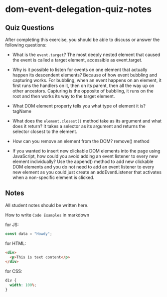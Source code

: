 # dom-event-delegation-quiz-notes

## Quiz Questions

After completing this exercise, you should be able to discuss or answer the following questions:

- What is the `event.target`?
The most deeply nested element that caused the event is called a target element, accessible as event.target.

- Why is it possible to listen for events on one element that actually happen its descendent elements?
Because of how event bubbling and capturing works. For bubbling, when an event happens on an element, it first runs the handlers on it, then on its parent, then all the way up on other ancestors. Capturing is the opposite of bubbling, it runs on the root and then works its way to the target element.

- What DOM element property tells you what type of element it is?
tagName

- What does the `element.closest()` method take as its argument and what does it return?
It takes a selector as its argument and returns the selector closest to the element.

- How can you remove an element from the DOM?
remove() method

- If you wanted to insert new clickable DOM elements into the page using JavaScript, how could you avoid adding an event listener to every new element individually?
Use the append() method to add new clickable DOM elements and you do not need to add an event listener to every new element as you could just create an addEventListener that activates when a non-specific element is clicked.

## Notes

All student notes should be written here.


How to write `Code Examples` in markdown

for JS:

```javascript
const data = "Howdy";
```

for HTML:

```html
<div>
  <p>This is text content</p>
</div>
```

for CSS:

```css
div {
  width: 100%;
}
```
